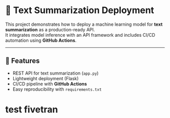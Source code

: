 # 📝 Text Summarization Deployment

This project demonstrates how to deploy a machine learning model for **text summarization** as a production-ready API.  
It integrates model inference with an API framework and includes CI/CD automation using **GitHub Actions**.  

---

## 🚀 Features
- REST API for text summarization (`app.py`)
- Lightweight deployment (Flask)
- CI/CD pipeline with **GitHub Actions**
- Easy reproducibility with `requirements.txt`

# test fivetran 



